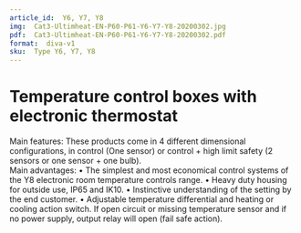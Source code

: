 ```yaml
---
article_id:  Y6, Y7, Y8
img:  Cat3-Ultimheat-EN-P60-P61-Y6-Y7-Y8-20200302.jpg
pdf:  Cat3-Ultimheat-EN-P60-P61-Y6-Y7-Y8-20200302.pdf
format:  diva-v1
sku:  Type Y6, Y7, Y8
---
```


# Temperature control boxes with electronic thermostat

Main features: These products come in 4 different dimensional configurations, 
in control (One sensor) or control + high limit safety 
(2 sensors or one sensor + one bulb).  
Main advantages: 
• The simplest and most economical control systems of the Y8 electronic room temperature controls range.
• Heavy duty housing for outside use, IP65 and IK10.
• Instinctive understanding of the setting by the end customer.
• Adjustable temperature differential and heating or cooling action switch.
If open circuit or missing temperature sensor and if no power supply, output relay will open (fail safe action).  


